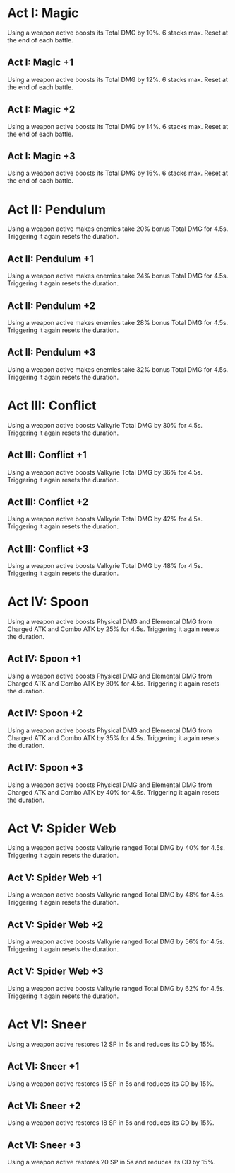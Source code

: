 # Act I: Magic

Using a weapon active boosts its Total DMG by 10%. 6 stacks max. Reset at the end of each battle.

## Act I: Magic +1

Using a weapon active boosts its Total DMG by 12%. 6 stacks max. Reset at the end of each battle.

## Act I: Magic +2

Using a weapon active boosts its Total DMG by 14%. 6 stacks max. Reset at the end of each battle.

## Act I: Magic +3

Using a weapon active boosts its Total DMG by 16%. 6 stacks max. Reset at the end of each battle.

# Act II: Pendulum

Using a weapon active makes enemies take 20% bonus Total DMG for 4.5s. Triggering it again resets the duration.

## Act II: Pendulum +1

Using a weapon active makes enemies take 24% bonus Total DMG for 4.5s. Triggering it again resets the duration.

## Act II: Pendulum +2

Using a weapon active makes enemies take 28% bonus Total DMG for 4.5s. Triggering it again resets the duration.

## Act II: Pendulum +3

Using a weapon active makes enemies take 32% bonus Total DMG for 4.5s. Triggering it again resets the duration.

# Act III: Conflict

Using a weapon active boosts Valkyrie Total DMG by 30% for 4.5s. Triggering it again resets the duration.

## Act III: Conflict +1

Using a weapon active boosts Valkyrie Total DMG by 36% for 4.5s. Triggering it again resets the duration.

## Act III: Conflict +2

Using a weapon active boosts Valkyrie Total DMG by 42% for 4.5s. Triggering it again resets the duration.

## Act III: Conflict +3

Using a weapon active boosts Valkyrie Total DMG by 48% for 4.5s. Triggering it again resets the duration.

# Act IV: Spoon

Using a weapon active boosts Physical DMG and Elemental DMG from Charged ATK and Combo ATK by 25% for 4.5s. Triggering it again resets the duration.

## Act IV: Spoon +1

Using a weapon active boosts Physical DMG and Elemental DMG from Charged ATK and Combo ATK by 30% for 4.5s. Triggering it again resets the duration.

## Act IV: Spoon +2

Using a weapon active boosts Physical DMG and Elemental DMG from Charged ATK and Combo ATK by 35% for 4.5s. Triggering it again resets the duration.

## Act IV: Spoon +3

Using a weapon active boosts Physical DMG and Elemental DMG from Charged ATK and Combo ATK by 40% for 4.5s. Triggering it again resets the duration.

# Act V: Spider Web

Using a weapon active boosts Valkyrie ranged Total DMG by 40% for 4.5s. Triggering it again resets the duration.

## Act V: Spider Web +1

Using a weapon active boosts Valkyrie ranged Total DMG by 48% for 4.5s. Triggering it again resets the duration.

## Act V: Spider Web +2

Using a weapon active boosts Valkyrie ranged Total DMG by 56% for 4.5s. Triggering it again resets the duration.

## Act V: Spider Web +3

Using a weapon active boosts Valkyrie ranged Total DMG by 62% for 4.5s. Triggering it again resets the duration.

# Act VI: Sneer

Using a weapon active restores 12 SP in 5s and reduces its CD by 15%.

## Act VI: Sneer +1

Using a weapon active restores 15 SP in 5s and reduces its CD by 15%.

## Act VI: Sneer +2

Using a weapon active restores 18 SP in 5s and reduces its CD by 15%.

## Act VI: Sneer +3

Using a weapon active restores 20 SP in 5s and reduces its CD by 15%.
